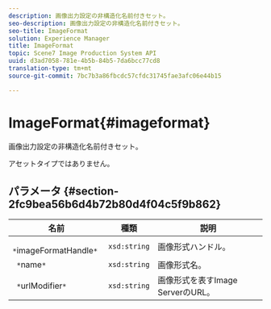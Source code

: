```yaml
---
description: 画像出力設定の非構造化名前付きセット。
seo-description: 画像出力設定の非構造化名前付きセット。
seo-title: ImageFormat
solution: Experience Manager
title: ImageFormat
topic: Scene7 Image Production System API
uuid: d3ad7058-781e-4b5b-84b5-7da6bcc77cd8
translation-type: tm+mt
source-git-commit: 7bc7b3a86fbcdc57cfdc31745fae3afc06e44b15

---
```



# ImageFormat{#imageformat}

画像出力設定の非構造化名前付きセット。

アセットタイプではありません。

## パラメータ {#section-2fc9bea56b6d4b72b80d4f04c5f9b862}

| 名前 | 種類 | 説明 |
|---|---|---|
| ` *`imageFormatHandle`*` | `xsd:string` | 画像形式ハンドル。 |
| ` *`name`*` | `xsd:string` | 画像形式名。 |
| ` *`urlModifier`*` | `xsd:string` | 画像形式を表すImage ServerのURL。 |

